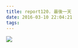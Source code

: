 ```yaml
---
title: report120. 最後一天
date: 2016-03-10 22:04:21
tags:
---
```

![](https://i.loli.net/2017/12/25/5a4110fc26835.jpg)
